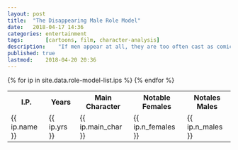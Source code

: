 ```yaml
---
layout: post
title: 	"The Disappearing Male Role Model"
date:	2018-04-17 14:36
categories:	entertainment
tags:		[cartoons, film, character-analysis] 
description: 	"If men appear at all, they are too often cast as comic relief or doofuses"
published: true
lastmod:	2018-04-20 20:36
---
```


<table id="rm_table">
	<tr>
		<th>I.P.</th>
		<th>Years</th>
		<th>Main Character</th>
		<th>Notable Females</th>
		<th>Notales Males</th>
	</tr>
	{% for ip in site.data.role-model-list.ips %}
	<tr>
		<td>
			{{ ip.name }}
		</td>
		<td>
			{{ ip.yrs }}
		</td>
		<td>
			{{ ip.main_char }}
		</td>
		<td>
			{{ ip.n_females }}
		</td>
		<td>
			{{ ip.n_males }}
		</td>
	</tr>
	{% endfor %}
</table>
